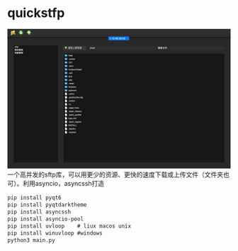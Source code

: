 # quickstfp
![image](https://github.com/hanyoukuang/quickstfp/blob/main/gui.png)
一个高并发的sftp库，可以用更少的资源、更快的速度下载或上传文件（文件夹也可）。利用asyncio，asyncssh打造
```
pip install pyqt6
pip install pyqtdarktheme
pip install asyncssh
pip install asyncio-pool
pip install uvloop    # liux macos unix
pip install winuvloop #windows
python3 main.py
```
